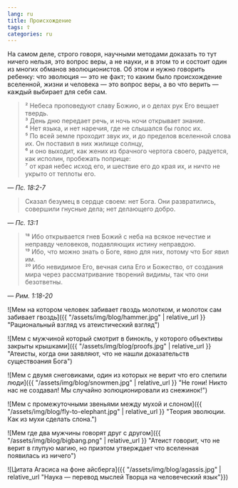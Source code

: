 ```yaml
---
lang: ru
title: Происхождение
tags: ☦
categories: ru
---
```


На самом деле, строго говоря, научными методами доказать то тут ничего нельзя, это вопрос веры, а не науки, и в этом то и состоит один
из многих обманов эволюционистов. Об этом и нужно говорить ребенку: что эволюция — это не факт; то каким было происхождение вселенной,
жизни и человека — это вопрос веры, а во что верить — каждый выбирает для себя сам.

> ² Небеса проповедуют славу Божию, и о делах рук Его вещает твердь.  
> ³ День дню передает речь, и ночь ночи открывает знание.  
> ⁴ Нет языка, и нет наречия, где не слышался бы голос их.  
> ⁵ По всей земле проходит звук их, и до пределов вселенной слова их. Он поставил в них жилище солнцу,  
> ⁶ и оно выходит, как жених из брачного чертога своего, радуется, как исполин, пробежать поприще:  
> ⁷ от края небес исход его, и шествие его до края их, и ничто не укрыто от теплоты его.

— <cite>Пс.&nbsp;18:2-7</cite>

> Сказал безумец в сердце своем: нет Бога. Они развратились, совершили гнусные дела; нет делающего добро.

— <cite>Пс.&nbsp;13:1</cite>

> ¹⁸ Ибо открывается гнев Божий с неба на всякое нечестие и неправду человеков, подавляющих истину неправдою.  
> ¹⁹ Ибо, что можно знать о Боге, явно для них, потому что Бог явил им.  
> ²⁰ Ибо невидимое Его, вечная сила Его и Божество, от создания мира через рассматривание творений видимы, так что они безответны.

— <cite>Рим.&nbsp;1:18-20</cite>

![Мем на котором человек забивает гвоздь молотком, и молоток сам забивает гвоздь]({{ "/assets/img/blog/hammer.jpg" | relative_url }} "Рациональный взгляд vs атеистический взгляд")

![Мем с мужчиной который смотрит в бинокль, у которого объективы закрыты крышками]({{ "/assets/img/blog/proofs.jpg" | relative_url }} "Атеисты, когда они заявляют, что не нашли доказательств существоания Бога")

![Мем с двумя снеговиками, один из которых не верит что его слепили люди]({{ "/assets/img/blog/snowmen.jpg" | relative_url }} "Не гони! Никто нас не создавал! Мы случайно эолюционировали из снежинок!")

![Мем с промежуточными звеньями между мухой и слоном]({{ "/assets/img/blog/fly-to-elephant.jpg" | relative_url }} "Теория эволюции. Как из мухи сделать слона.")

![Мем где два мужчины говорят друг с другом]({{ "/assets/img/blog/bigbang.png" | relative_url }} "Атеист говорит, что не верит в глупую магию, но приэтом утверждает что вселенная появилась из ничего")

![Цитата Агасиса на фоне айсберга]({{ "/assets/img/blog/agassis.jpg" | relative_url "Наука — перевод мыслей Творца на человеческий язык"}})
